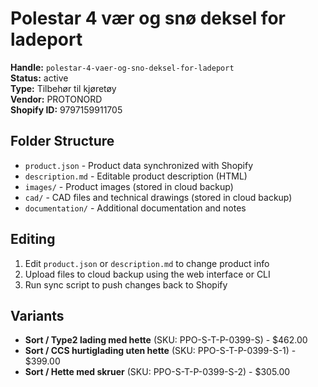 # Polestar 4 vær og snø deksel for ladeport

**Handle:** `polestar-4-vaer-og-sno-deksel-for-ladeport`  
**Status:** active  
**Type:** Tilbehør til kjøretøy  
**Vendor:** PROTONORD  
**Shopify ID:** 9797159911705  

## Folder Structure

- `product.json` - Product data synchronized with Shopify
- `description.md` - Editable product description (HTML)
- `images/` - Product images (stored in cloud backup)
- `cad/` - CAD files and technical drawings (stored in cloud backup)
- `documentation/` - Additional documentation and notes

## Editing

1. Edit `product.json` or `description.md` to change product info
2. Upload files to cloud backup using the web interface or CLI
3. Run sync script to push changes back to Shopify

## Variants

- **Sort / Type2 lading med hette** (SKU: PPO-S-T-P-0399-S) - $462.00
- **Sort / CCS hurtiglading uten hette** (SKU: PPO-S-T-P-0399-S-1) - $399.00
- **Sort / Hette med skruer** (SKU: PPO-S-T-P-0399-S-2) - $305.00
